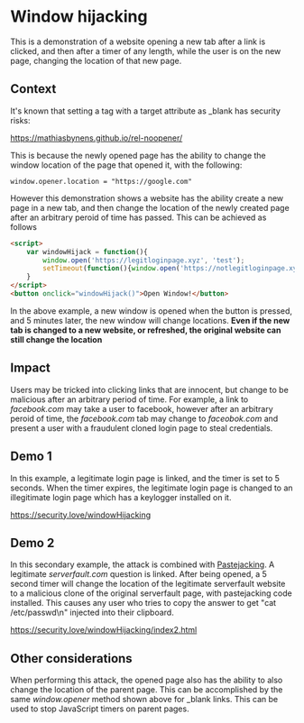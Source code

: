 # Window hijacking

This is a demonstration of a website opening a new tab after a link is clicked, and then after a timer of any length, while the user is on the new page, changing the location of that new page.

## Context
It's known that setting a <a> tag with a target attribute as _blank has security risks:

https://mathiasbynens.github.io/rel-noopener/

This is because the newly opened page has the ability to change the window location of the page that opened it, with the following:

```
window.opener.location = "https://google.com"
```

However this demonstration shows a website has the ability create a new page in a new tab, and then change the location of the newly created page after an arbitrary peroid of time has passed. This can be achieved as follows

```html
<script>
    var windowHijack = function(){
        window.open('https://legitloginpage.xyz', 'test');
        setTimeout(function(){window.open('https://notlegitloginpage.xyz', 'test');}, 300000);
    }
</script>
<button onclick="windowHijack()">Open Window!</button>
```

In the above example, a new window is opened when the button is pressed, and 5 minutes later, the new window will change locations. **Even if the new tab is changed to a new website, or refreshed, the original website can still change the location**

## Impact
Users may be tricked into clicking links that are innocent, but change to be malicious after an arbitrary period of time. For example, a link to _facebook.com_ may take a user to facebook, however after an arbitrary peroid of time, the _facebook.com_ tab may change to _faceobok.com_ and present a user with a fraudulent cloned login page to steal credentials.

## Demo 1
In this example, a legitimate login page is linked, and the timer is set to 5 seconds. When the timer expires, the legitimate login page is changed to an illegitimate login page which has a keylogger installed on it.

https://security.love/windowHijacking

## Demo 2

In this secondary example, the attack is combined with [Pastejacking](https://github.com/dxa4481/Pastejacking). A legitimate _serverfault.com_ question is linked. After being opened, a 5 second timer will change the location of the legitimate serverfault website to a malicious clone of the original serverfault page, with pastejacking code installed. This causes any user who tries to copy the answer to get "cat /etc/passwd\n" injected into their clipboard.

https://security.love/windowHijacking/index2.html

## Other considerations
When performing this attack, the opened page also has the ability to also change the location of the parent page. This can be accomplished by the same _window.opener_ method shown above for _blank links. This can be used to stop JavaScript timers on parent pages.
